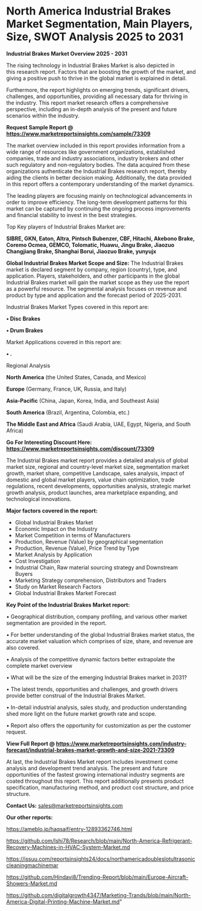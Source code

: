 # North America Industrial Brakes Market Segmentation, Main Players, Size, SWOT Analysis 2025 to 2031

<Strong> Industrial Brakes Market Overview 2025 - 2031</strong>

The rising technology in Industrial Brakes Market is also depicted in this research report. Factors that are boosting the growth of the market, and giving a positive push to thrive in the global market is explained in detail.

Furthermore, the report highlights on emerging trends, significant drivers, challenges, and opportunities, providing all necessary data for thriving in the industry. This report market research offers a comprehensive perspective, including an in-depth analysis of the present and future scenarios within the industry.

<strong>Request Sample Report @ <a href=https://www.marketreportsinsights.com/sample/73309>https://www.marketreportsinsights.com/sample/73309</a></strong>

The market overview included in this report provides information from a wide range of resources like government organizations, established companies, trade and industry associations, industry brokers and other such regulatory and non-regulatory bodies. The data acquired from these organizations authenticate the Industrial Brakes research report, thereby aiding the clients in better decision making. Additionally, the data provided in this report offers a contemporary understanding of the market dynamics.

The leading players are focusing mainly on technological advancements in order to improve efficiency. The long-term development patterns for this market can be captured by continuing the ongoing process improvements and financial stability to invest in the best strategies.

Top Key players of Industrial Brakes Market are:

<strong>SIBRE, GKN, Eaton, Altra, Pintsch Bubenzer, CBF, Hitachi, Akebono Brake, Coremo Ocmea, GEMCO, Tolomatic, Huawu, Jingu Brake, Jiaozuo Changjiang Brake, Shanghai Borui, Jiaozuo Brake, yunyujx</strong>

<strong><b>Global Industrial Brakes Market Scope and Size:</b></strong>
The Industrial Brakes market is declared segment by company, region (country), type, and application. Players, stakeholders, and other participants in the global Industrial Brakes market will gain the market scope as they use the report as a powerful resource. The segmental analysis focuses on revenue and product by type and application and the forecast period of 2025-2031.

Industrial Brakes Market Types covered in this report are:

<strong>• Disc Brakes

• Drum Brakes</strong>

Market Applications covered in this report are:

<strong>• .</strong> 

Regional Analysis

<strong>North America</strong> (the United States, Canada, and Mexico)

<strong>Europe</strong> (Germany, France, UK, Russia, and Italy)

<strong>Asia-Pacific</strong> (China, Japan, Korea, India, and Southeast Asia)

<strong>South America</strong> (Brazil, Argentina, Colombia, etc.)

<strong>The Middle East and Africa</strong> (Saudi Arabia, UAE, Egypt, Nigeria, and South Africa)

<strong>Go For Interesting Discount Here: <a href=https://www.marketreportsinsights.com/discount/73309>https://www.marketreportsinsights.com/discount/73309</a></strong>

The Industrial Brakes market report provides a detailed analysis of global market size, regional and country-level market size, segmentation market growth, market share, competitive Landscape, sales analysis, impact of domestic and global market players, value chain optimization, trade regulations, recent developments, opportunities analysis, strategic market growth analysis, product launches, area marketplace expanding, and technological innovations.

<strong><b>Major factors covered in the report:</b></strong>
<ul>
  <li>Global Industrial Brakes Market </li>
  <li>Economic Impact on the Industry</li>
  <li>Market Competition in terms of Manufacturers</li>
  <li>Production, Revenue (Value) by geographical segmentation</li>
  <li>Production, Revenue (Value), Price Trend by Type</li>
  <li>Market Analysis by Application</li>
  <li>Cost Investigation</li>
  <li>Industrial Chain, Raw material sourcing strategy and Downstream Buyers</li>
  <li>Marketing Strategy comprehension, Distributors and Traders</li>
  <li>Study on Market Research Factors</li>
  <li>Global Industrial Brakes Market Forecast</li>
</ul>

<strong><b>Key Point of the Industrial Brakes Market report:</b></strong>

• Geographical distribution, company profiling, and various other market segmentation are provided in the report.

• For better understanding of the global Industrial Brakes market status, the accurate market valuation which comprises of size, share, and revenue are also covered.

• Analysis of the competitive dynamic factors better extrapolate the complete market overview

• What will be the size of the emerging Industrial Brakes market in 2031?

• The latest trends, opportunities and challenges, and growth drivers provide better construal of the Industrial Brakes Market.

• In-detail industrial analysis, sales study, and production understanding shed more light on the future market growth rate and scope.

• Report also offers the opportunity for customization as per the customer request.

<strong><b>View Full Report @ <a href=https://www.marketreportsinsights.com/industry-forecast/industrial-brakes-market-growth-and-size-2021-73309>https://www.marketreportsinsights.com/industry-forecast/industrial-brakes-market-growth-and-size-2021-73309</a></b></strong>


At last, the Industrial Brakes Market report includes investment come analysis and development trend analysis. The present and future opportunities of the fastest growing international industry segments are coated throughout this report. This report additionally presents product specification, manufacturing method, and product cost structure, and price structure.

<strong>Contact Us:</strong>
sales@marketreportsinsights.com

<strong>Our other reports:</strong>

<a href=https://ameblo.jp/haqsaif/entry-12893362746.html>https://ameblo.jp/haqsaif/entry-12893362746.html</a>

<a href=https://github.com/Ishi78/Research/blob/main/North-America-Refrigerant-Recovery-Machines-in-HVAC-System-Market.md>https://github.com/Ishi78/Research/blob/main/North-America-Refrigerant-Recovery-Machines-in-HVAC-System-Market.md</a>

<a href=https://issuu.com/reportsinsights24/docs/northamericadoubleslotultrasoniccleaningmachinemar>https://issuu.com/reportsinsights24/docs/northamericadoubleslotultrasoniccleaningmachinemar</a>

<a href=https://github.com/Hindavi8/Trending-Report/blob/main/Europe-Aircraft-Showers-Market.md>https://github.com/Hindavi8/Trending-Report/blob/main/Europe-Aircraft-Showers-Market.md</a>

<a href=https://github.com/digitalgrowth4347/Marketing-Trands/blob/main/North-America-Digital-Printing-Machine-Market.md>https://github.com/digitalgrowth4347/Marketing-Trands/blob/main/North-America-Digital-Printing-Machine-Market.md</a>"
